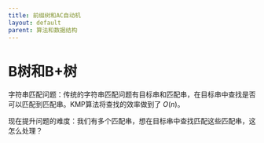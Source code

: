 ```yaml
---
title: 前缀树和AC自动机
layout: default
parent: 算法和数据结构
---
```




# B树和B+树



字符串匹配问题：传统的字符串匹配问题有目标串和匹配串，在目标串中查找是否可以匹配到匹配串。KMP算法将查找的效率做到了 $O(n)$。

现在提升问题的难度：我们有多个匹配串，想在目标串中查找匹配这些匹配串，这怎么处理？



